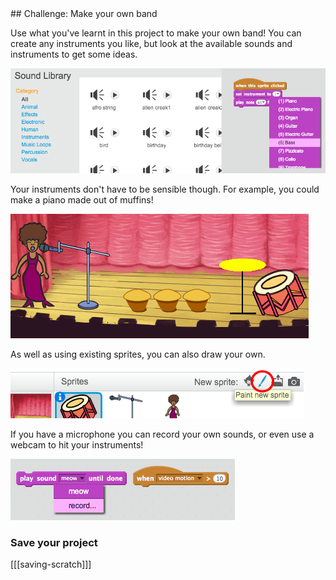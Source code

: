 <div class="challenge">
## Challenge: Make your own band

Use what you've learnt in this project to make your own band! You can create any instruments you like, but look at the available sounds and instruments to get some ideas.

![screenshot](images/band-ideas.png)

Your instruments don't have to be sensible though. For example, you could make a piano made out of muffins!

![screenshot](images/band-piano.png)

As well as using existing sprites, you can also draw your own.

![screenshot](images/band-draw.png)

If you have a microphone you can record your own sounds, or even use a webcam to hit your instruments!

![screenshot](images/band-io.png)

### Save your project

[[[saving-scratch]]]
</div>
